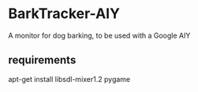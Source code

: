 # BarkTracker-AIY
A monitor for dog barking, to be used with a Google AIY


## requirements
apt-get install libsdl-mixer1.2
pygame